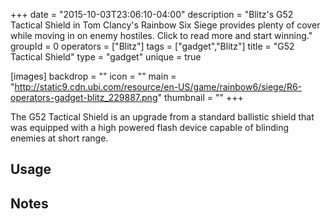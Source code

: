 +++
date = "2015-10-03T23:06:10-04:00"
description = "Blitz's G52 Tactical Shield in Tom Clancy's Rainbow Six Siege provides plenty of cover while moving in on enemy hostiles. Click to read more and start winning."
groupId = 0
operators = ["Blitz"]
tags = ["gadget","Blitz"]
title = "G52 Tactical Shield"
type = "gadget"
unique = true

[images]
  backdrop = ""
  icon = ""
  main = "http://static9.cdn.ubi.com/resource/en-US/game/rainbow6/siege/R6-operators-gadget-blitz_229887.png"
  thumbnail = ""
+++

The G52 Tactical Shield is an upgrade from a standard ballistic shield that was equipped with a high powered flash device capable of blinding enemies at short range.<!--more-->

## Usage

## Notes
